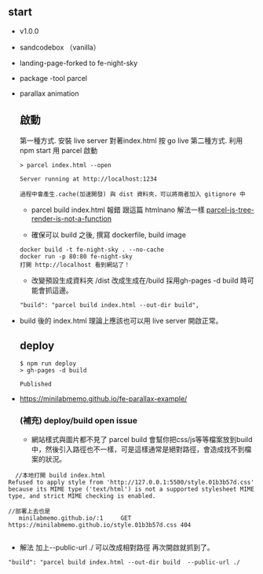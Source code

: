

## start
- v1.0.0
- sandcodebox （vanilla）
- landing-page-forked to fe-night-sky
- package -tool  parcel
- parallax animation 


  ## 啟動

  第一種方式. 安裝 live server 對著index.html 按 go live 
  第二種方式. 利用 npm start 用 parcel 啟動
  ```
  > parcel index.html --open

  Server running at http://localhost:1234 

  過程中會產生.cache(加速開發) 與 dist 資料夾，可以將兩者加入 gitignore 中
  ```

  - parcel build index.html 報錯 跟這篇 htmlnano 解法一樣 [parcel-js-tree-render-is-not-a-function](https://stackoverflow.com/questions/67087634/parcel-js-tree-render-is-not-a-function)
  
  - 確保可以 build 之後, 撰寫 dockerfile, build image
  ```
  docker build -t fe-night-sky . --no-cache
  docker run -p 80:80 fe-night-sky
  打開 http://localhost 看到網站了！
  ```

  - 改變預設生成資料夾 /dist 改成生成在/build 
  採用gh-pages -d build 時可能會抓這邊。
  ```
  "build": "parcel build index.html --out-dir build",
  ```

* build 後的 index.html 理論上應該也可以用 live server 開啟正常。

  ## deploy
  ```
  $ npm run deploy
  > gh-pages -d build

  Published
  ```
- https://minilabmemo.github.io/fe-parallax-example/

  ### (補充) deploy/build open issue
  - 網站樣式與圖片都不見了
  parcel build 會幫你把css/js等等檔案放到build中，然後引入路徑也不一樣，可是這樣通常是絕對路徑，會造成找不到檔案的狀況。

```
  //本地打開 build index.html
Refused to apply style from 'http://127.0.0.1:5500/style.01b3b57d.css' because its MIME type ('text/html') is not a supported stylesheet MIME type, and strict MIME checking is enabled.

//部署上去也是
   minilabmemo.github.io/:1     GET https://minilabmemo.github.io/style.01b3b57d.css 404
  
 ```

- 解法 加上--public-url ./  可以改成相對路徑 再次開啟就抓到了。


```
"build": "parcel build index.html --out-dir build  --public-url ./
```